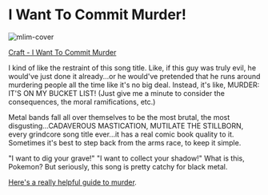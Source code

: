 # I Want To Commit Murder!

![mlim-cover](/content/images/craft-void.jpg "Craft - Void")

[Craft - I Want To Commit Murder](/static/mp3/07-craft-i_want_to_commit_murder-berc.mp3)

I kind of like the restraint of this song title. Like, if this guy was truly evil, he would've just done it already...or he would've pretended that he runs around murdering people all the time like it's no big deal. Instead, it's like, MURDER: IT'S ON MY BUCKET LIST! (Just give me a minute to consider the consequences, the moral ramifications, etc.)

Metal bands fall all over themselves to be the most brutal, the most disgusting...CADAVEROUS MASTICATION, MUTILATE THE STILLBORN, every grindcore song title ever...it has a real comic book quality to it. Sometimes it's best to step back from the arms race, to keep it simple.

"I want to dig your grave!" "I want to collect your shadow!" What is this, Pokemon?
But seriously, this song is pretty catchy for black metal.

[Here's a really helpful guide to murder](http://www.theawl.com/2012/01/the-only-murdering-murder-guide-youll-ever-need-you-murderer).

